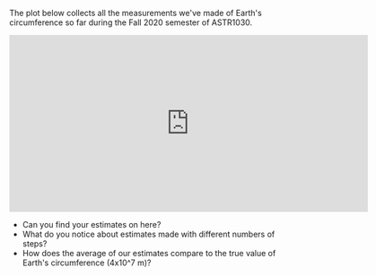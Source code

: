 The plot below collects all the measurements we've made of Earth's circumference so far during the Fall 2020 semester of ASTR1030. 

<iframe width="639" height="316" seamless frameborder="0" scrolling="no" width=100% src="https://docs.google.com/spreadsheets/d/e/2PACX-1vR-BaLSH3QqQ6ufeyf45uN9_aK7QCF_SQPJqs8iYPaJrwpielIlCXp0ZQEV0XzEzEDh_TCwSaugaVnr/pubchart?oid=815523670&amp;format=interactive"></iframe>

- Can you find your estimates on here? 
- What do you notice about estimates made with different numbers of steps? 
- How does the average of our estimates compare to the true value of Earth's circumference (4x10^7 m)?
